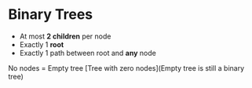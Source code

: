 # Binary Trees

- At most **2 children** per node
- Exactly 1 **root**
- Exactly 1 path between root and **any** node

No nodes = Empty tree [Tree with zero nodes](Empty tree is still a binary tree)
